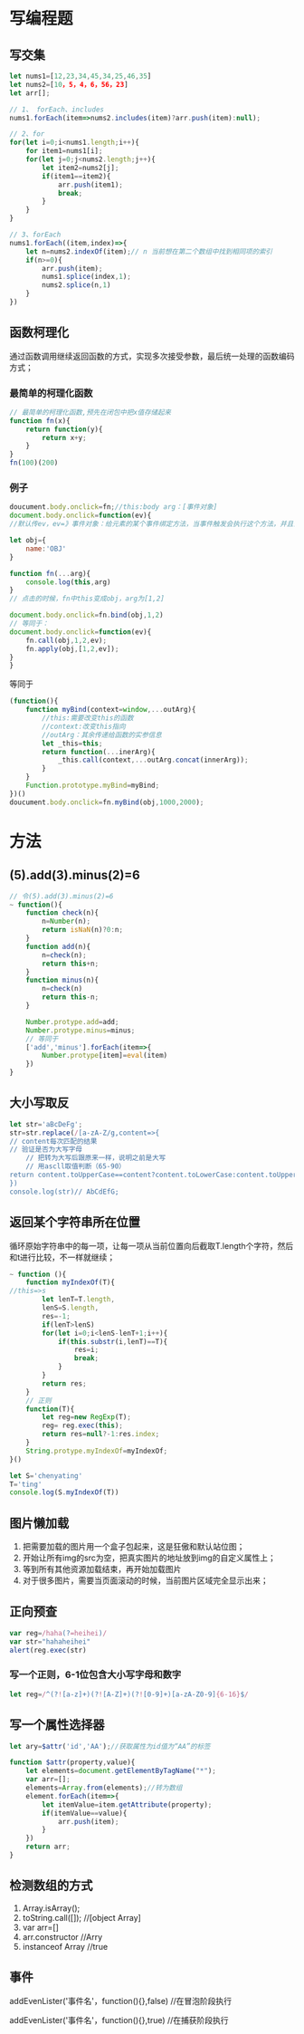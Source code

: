 # 写编程题

## 写交集
```js
let nums1=[12,23,34,45,34,25,46,35]
let nums2=[10，5，4，6，56，23]
let arr[];

// 1、 forEach、includes
nums1.forEach(item=>nums2.includes(item)?arr.push(item):null);

// 2、for
for(let i=0;i<nums1.length;i++){
    for item1=nums1[i];
    for(let j=0;j<nums2.length;j++){
        let item2=nums2[j];
        if(item1==item2){
            arr.push(item1);
            break;
        }
    }
}

// 3、forEach
nums1.forEach((item,index)=>{
    let n=nums2.indexOf(item);// n 当前想在第二个数组中找到相同项的索引
    if(n>=0){
        arr.push(item);
        nums1.splice(index,1);
        nums2.splice(n,1)
    }
})
```

## 函数柯理化
通过函数调用继续返回函数的方式，实现多次接受参数，最后统一处理的函数编码方式；

### 最简单的柯理化函数
```js
// 最简单的柯理化函数,预先在闭包中把x值存储起来
function fn(x){
    return function(y){
        return x+y;
    }
}
fn(100)(200)
```

### 例子
```js
doucument.body.onclick=fn;//this:body arg：[事件对象]
document.body.onclick=function(ev){
//默认传ev，ev=》事件对象：给元素的某个事件绑定方法，当事件触发会执行这个方法，并且会把当前事件的相关信息传递给这个函数的事件对象
```


```js
let obj={
    name:'OBJ'
}

function fn(...arg){
    console.log(this,arg)
}
// 点击的时候，fn中this变成obj，arg为[1,2]

document.body.onclick=fn.bind(obj,1,2)
// 等同于：
document.body.onclick=function(ev){
    fn.call(obj,1,2,ev);
    fn.apply(obj,[1,2,ev]);
}
}
```
等同于
```js
(function(){
    function myBind(context=window,...outArg){
        //this:需要改变this的函数
        //context:改变this指向
        //outArg：其余传递给函数的实参信息
        let _this=this;
        return function(...inerArg){
            _this.call(context,...outArg.concat(innerArg));
        }   
    }
    Function.prototype.myBind=myBind;
})()
doucument.body.onclick=fn.myBind(obj,1000,2000);

```

# 方法

## (5).add(3).minus(2)=6

```js
// 令(5).add(3).minus(2)=6
~ function(){
    function check(n){
        n=Number(n);
        return isNaN(n)?0:n;
    }
    function add(n){
        n=check(n);
        return this+n;
    }
    function minus(n){
        n=check(n)
        return this-n;
    }

    Number.protype.add=add;
    Number.protype.minus=minus;
    // 等同于
    ['add','minus'].forEach(item=>{
        Number.protype[item]=eval(item)
    })
}
```

## 大小写取反

```js
let str='aBcDeFg';
str=str.replace(/[a-zA-Z/g,content=>{
// content每次匹配的结果
// 验证是否为大写字母
    // 把转为大写后跟原来一样，说明之前是大写
    // 用ascll取值判断（65-90）
return content.toUpperCase==content?content.toLowerCase:content.toUpperCase();
})
console.log(str)// AbCdEfG;
```

## 返回某个字符串所在位置
循环原始字符串中的每一项，让每一项从当前位置向后截取T.length个字符，然后和t进行比较，不一样就继续；
```js
~ function (){
    function myIndexOf(T){
//this=>s
        let lenT=T.length,
        lenS=S.length,
        res=-1;
        if(lenT>lenS)
        for(let i=0;i<lenS-lenT+1;i++){
            if(this.substr(i,lenT)==T){
                res=i;
                break;
            }
        }
        return res;
    }
    // 正则
    function(T){
        let reg=new RegExp(T);
        reg= reg.exec(this);
        return res=null?-1:res.index;
    }
    String.protype.myIndexOf=myIndexOf;
}()

let S='chenyating'
T='ting'
console.log(S.myIndexOf(T))
```

## 图片懒加载
1. 把需要加载的图片用一个盒子包起来，这是狂傲和默认站位图；
2. 开始让所有img的src为空，把真实图片的地址放到img的自定义属性上；
3. 等到所有其他资源加载结束，再开始加载图片
4. 对于很多图片，需要当页面滚动的时候，当前图片区域完全显示出来；

## 正向预查
```js
var reg=/haha(?=heihei)/
var str="hahaheihei"
alert(reg.exec(str)
```

### 写一个正则，6-1位包含大小写字母和数字
```js
let reg=/^(?![a-z]+)(?![A-Z]+)(?![0-9]+)[a-zA-Z0-9]{6-16}$/
```

## 写一个属性选择器
```js
let ary=$attr('id','AA');//获取属性为id值为“AA”的标签

function $attr(property,value){
    let elements=document.getElementByTagName("*");
    var arr=[];
    elements=Array.from(elements);//转为数组
    element.forEach(item=>{
        let itemValue=item.getAttribute(property);
        if(itemValue==value){
            arr.push(item);
        }
    })
    return arr;
}

```

## 检测数组的方式
1. Array.isArray();
2. toString.call([]); //[object Array]
3. var arr=[]
4. arr.constructor //Arry
5. instanceof  Array //true

## 事件
addEvenLister('事件名'，function(){},false) //在冒泡阶段执行

addEvenLister('事件名'，function(){},true) //在捕获阶段执行



